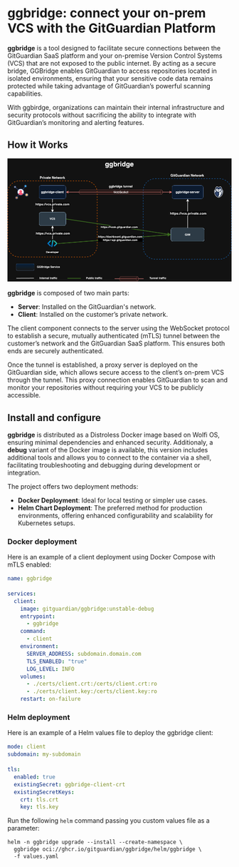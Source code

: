 # ggbridge: connect your on-prem VCS with the GitGuardian Platform

**ggbridge** is a tool designed to facilitate secure connections between the GitGuardian SaaS platform and your on-premise Version Control Systems (VCS) that are not exposed to the public internet. By acting as a secure bridge, GGBridge enables GitGuardian to access repositories located in isolated environments, ensuring that your sensitive code data remains protected while taking advantage of GitGuardian’s powerful scanning capabilities.

With ggbirdge, organizations can maintain their internal infrastructure and security protocols without sacrificing the ability to integrate with GitGuardian’s monitoring and alerting features.

## How it Works

![ggbridge](./docs/assets/ggbridge.drawio.png)

**ggbridge** is composed of two main parts:

- **Server**: Installed on the GitGuardian's network.
- **Client**: Installed on the customer’s private network.

The client component connects to the server using the WebSocket protocol to establish a secure, mutually authenticated (mTLS) tunnel between the customer’s network and the GitGuardian SaaS platform. This ensures both ends are securely authenticated.

Once the tunnel is established, a proxy server is deployed on the GitGuardian side, which allows secure access to the client’s on-prem VCS through the tunnel. This proxy connection enables GitGuardian to scan and monitor your repositories without requiring your VCS to be publicly accessible.

## Install and configure

**ggbridge** is distributed as a Distroless Docker image based on Wolfi OS, ensuring minimal dependencies and enhanced security.
Additionaly, a **debug** variant of the Docker image is available, this version includes additional tools and allows you to connect to the container via a shell, facilitating troubleshooting and debugging during development or integration.

The project offers two deployment methods:

- **Docker Deployment**: Ideal for local testing or simpler use cases.
- **Helm Chart Deployment**: The preferred method for production environments, offering enhanced configurability and scalability for Kubernetes setups.

### Docker deployment

Here is an example of a client deployment using Docker Compose with mTLS enabled:

```yaml
name: ggbridge

services:
  client:
    image: gitguardian/ggbridge:unstable-debug
    entrypoint:
      - ggbridge
    command:
      - client
    environment:
      SERVER_ADDRESS: subdomain.domain.com
      TLS_ENABLED: "true"
      LOG_LEVEL: INFO
    volumes:
      - ./certs/client.crt:/certs/client.crt:ro
      - ./certs/client.key:/certs/client.key:ro
    restart: on-failure
```

### Helm deployment

Here is an example of a Helm values file to deploy the ggbridge client:

```yaml
mode: client
subdomain: my-subdomain

tls:
  enabled: true
  existingSecret: ggbridge-client-crt
  existingSecretKeys:
    crt: tls.crt
    key: tls.key
```

Run the following `helm` command passing you custom values file as a parameter:

```shell
helm -n ggbridge upgrade --install --create-namespace \
  ggbridge oci://ghcr.io/gitguardian/ggbridge/helm/ggbridge \
  -f values.yaml
```
